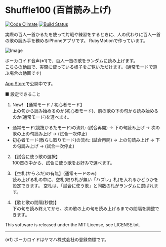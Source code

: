 Shuffle100 (百首読み上げ)
==========

[![Code Climate](https://codeclimate.com/github/satoyos/Shuffle100.png)](https://codeclimate.com/github/satoyos/Shuffle100)
[![Build Status](https://travis-ci.org/satoyos/Shuffle100.png?branch=master)](https://travis-ci.org/satoyos/Shuffle100)

実際の百人一首かるたを使って対戦や練習をするときに、人の代わりに百人一首の歌の読み手を務めるiPhoneアプリです。
RubyMotionで作っています。

![Image](http://postachio-images.s3-website-us-east-1.amazonaws.com/bdc9788b9b5c8ff218c37223f302b9a4/511242b6e6a9f3507107fc8f1c2af6e2/w600_df90791d0bf5c6022857a54b3700d61b.png)

ボーカロイド音声(※1)で、百人一首の歌をランダムに読み上げます。  
[こちらの動画](https://vimeo.com/88511077)で、実際に使っている様子をご覧いただけます。(通常モードで遊ぶ場合の動画です)    

[App Store](https://itunes.apple.com/jp/app/bai-shou-dumi-shangge/id857819404?mt=8)で公開中です。

■ 設定できること

1. New! 【通常モード / 初心者モード】  
  上の句から読み始めるのか(初心者モード)、前の歌の下の句から読み始めるのか(通常モード)を選べます。

  - 通常モード(競技かるたモード)の流れ: (試合再開) → 下の句読み上げ → 次の歌の上の句読み上げ → (試合一次停止)
  - 初心者モード(散らし取りモード)の流れ: (試合再開) → 上の句読み上げ → 下の句読み上げ →  (試合一次停止)

2. 【試合に使う歌の選択】  
  100首の中から、試合に使う歌をお好みで選べます。

3. 【空札(からふだ)の有無】(通常モードのみ)  
  読み上げる札の中に、空札(取り札が無い「ハズレ」札)を入れるかどうかを設定できます。
  空札は、「試合に使う歌」と同数の札がランダムに選ばれます。

4. 【歌と歌の間隔(秒数)】  
  下の句を読み終えてから、次の歌の上の句を読み上げるまでの間隔を調整できます。


This software is released under the MIT License, see LICENSE.txt.

- - -

(※1) ボーカロイドはヤマハ株式会社の登録商標です。
